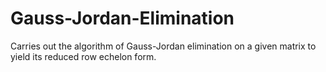 Gauss-Jordan-Elimination
========================

Carries out the algorithm of Gauss-Jordan elimination on a given matrix to yield its reduced row echelon form. 
